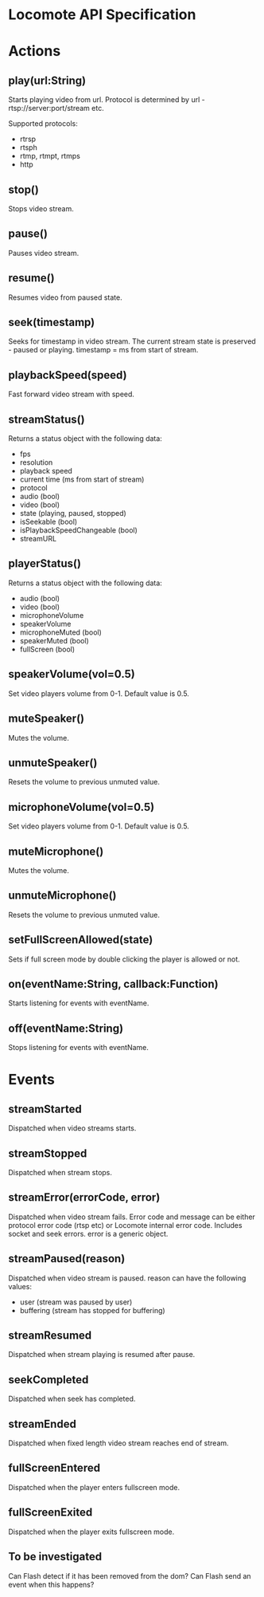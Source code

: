 Locomote API Specification
===================

Actions
=====
play(url:String)
---------------------
Starts playing video from url. Protocol is determined by url - rtsp://server:port/stream etc.

Supported protocols:

- rtrsp
- rtsph
- rtmp, rtmpt, rtmps
- http

stop()
--------
Stops video stream.

pause()
-----------
Pauses video stream.

resume()
-------------
Resumes video from paused state.

seek(timestamp)
------------------------
Seeks for timestamp in video stream. The current stream state is preserved - paused or playing. timestamp = ms from start of stream.

playbackSpeed(speed)
---------------------------------
Fast forward video stream with speed.

streamStatus()
---------------------
Returns a status object with the following data:

- fps
- resolution
- playback speed
- current time (ms from start of stream)
- protocol
- audio (bool)
- video (bool)
- state (playing, paused, stopped)
- isSeekable (bool)
- isPlaybackSpeedChangeable (bool)
- streamURL

playerStatus()
-------------------
Returns a status object with the following data:

- audio (bool)
- video (bool)
- microphoneVolume
- speakerVolume
- microphoneMuted (bool)
- speakerMuted (bool)
- fullScreen (bool)

speakerVolume(vol=0.5)
-----------------------------------
Set video players volume from 0-1. Default value is 0.5.

muteSpeaker()
---------------------
Mutes the volume.

unmuteSpeaker()
-------------------------
Resets the volume to previous unmuted value.

microphoneVolume(vol=0.5)
-----------------------------------------
Set video players volume from 0-1. Default value is 0.5.

muteMicrophone()
---------------------------
Mutes the volume.

unmuteMicrophone()
-------------------------------
Resets the volume to previous unmuted value.

setFullScreenAllowed(state)
----------------------------------------
Sets if full screen mode by double clicking the player is allowed or not.

on(eventName:String, callback:Function)
------------------------
Starts listening for events with eventName.

off(eventName:String)
------------------------
Stops listening for events with eventName.

Events
=====
streamStarted
--------------------
Dispatched when video streams starts.

streamStopped
----------------------
Dispatched when stream stops.

streamError(errorCode, error)
------------------------------------------
Dispatched when video stream fails. Error code and message can be either protocol error code (rtsp etc) or Locomote internal error code. Includes socket and seek errors. error is a generic object.

streamPaused(reason)
--------------------------------
Dispatched when video stream is paused. reason can have the following values:

- user (stream was paused by user)
- buffering (stream has stopped for buffering)

streamResumed
-----------------------
Dispatched when stream playing is resumed after pause.

seekCompleted
-----------------------
Dispatched when seek has completed.

streamEnded
-------------------
Dispatched when fixed length video stream reaches end of stream.

fullScreenEntered
-------------------------
Dispatched when the player enters fullscreen mode.

fullScreenExited
-----------------------
Dispatched when the player exits fullscreen mode.

		
To be investigated
--------------------------
Can Flash detect if it has been removed from the dom? Can Flash send an event when this happens?